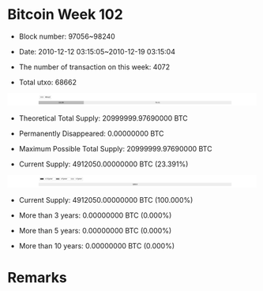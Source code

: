 # Bitcoin Week 102

- Block number: 97056~98240

- Date: 2010-12-12 03:15:05~2010-12-19 03:15:04

- The number of transaction on this week: 4072

- Total utxo: 68662

![](../images/mined_week102.png)

- Theoretical Total Supply: 20999999.97690000 BTC

- Permanently Disappeared: 0.00000000 BTC

- Maximum Possible Total Supply: 20999999.97690000 BTC

- Current Supply: 4912050.00000000 BTC (23.391%)

![](../images/year_week102.png)


- Current Supply: 4912050.00000000 BTC (100.000%)

- More than 3 years: 0.00000000 BTC (0.000%)

- More than 5 years: 0.00000000 BTC (0.000%)

- More than 10 years: 0.00000000 BTC (0.000%)

# Remarks

